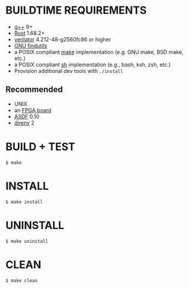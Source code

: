 # BUILDTIME REQUIREMENTS

* [g++](https://gcc.gnu.org/) 9+
* [Rust](https://www.rust-lang.org/en-US/) 1.68.2+
* [verilator](https://www.veripool.org/verilator/) 4.212-48-g2560fc86 or higher
* [GNU findutils](https://www.gnu.org/software/findutils/)
* a POSIX compliant [make](https://pubs.opengroup.org/onlinepubs/9699919799/utilities/make.html) implementation (e.g. GNU make, BSD make, etc.)
* a POSIX compliant [sh](https://pubs.opengroup.org/onlinepubs/9699919799/utilities/sh.html) implementation (e.g., bash, ksh, zsh, etc.)
* Provision additional dev tools with `./install`

## Recommended

* UNIX
* an [FPGA board](https://www.amazon.com/FPGA-Boards/s?k=FPGA+Boards)
* [ASDF](https://asdf-vm.com/) 0.10
* [direnv](https://direnv.net/) 2

# BUILD + TEST

```console
$ make
```

# INSTALL

```console
$ make install
```

# UNINSTALL

```console
$ make uninstall
```

# CLEAN

```console
$ make clean
```
